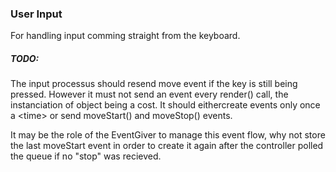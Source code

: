 ### User Input

For handling input comming straight from the keyboard.

##### TODO:

The input processus should resend move event if the key is still being pressed.
However it must not send an event every render() call, the instanciation of
object being a cost. It should eithercreate events only once a \<time\> or
send moveStart() and moveStop() events.

It may be the role of the EventGiver to manage this event flow, why not store
the last moveStart event in order to create it again after the controller polled
the queue if no "stop" was recieved.
